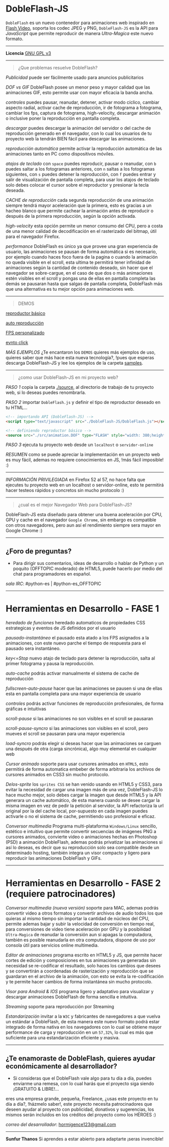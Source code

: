 
DobleFlash-JS
=============

`DobleFlash` es un nuevo contenedor para animaciones web inspirado en [Flash Video](https://es.wikipedia.org/wiki/Flash_Video), soporta los codec JPEG y PNG, `DobleFlash-JS` es la API para *JavaScript* que permite reproducir de manera *Ultra-Magica* este nuevo formato.

---

**Licencia** [GNU GPL v3](http://www.gnu.org/licenses)

---

> ¿Que problemas resuelve DobleFlash?

*Publicidad* puede ser fácilmente usado para anuncios publicitarios

*DOF vs GIF* DobleFlash posee un menor peso y mayor calidad que las animaciones GIF, esto permite usar con mayor eficacia la banda ancha.

*controles* puedes pausar, reanudar, detener, activar modo cíclico, cambiar aspecto radial, activar cache de reproducción, ir de fotograma a fotograma, cambiar los fps, captura de fotograma, high-velocity, descargar animación o inclusive poner la reproducción en pantalla completa.

*descargar* puedes descargar la animación del servidor o del cache de reproducción generado en el navegador, con lo cual los usuarios de tu proyecto web la tendrán BIEN fácil para descargar las animaciones.

*reproducción automática* permite activar la reproducción automática de las animaciones tanto en PC como dispositivos móviles.

*atajos de teclado* con `space` puedes reproducir, pausar o reanudar, con `b` puedes saltar a los fotogramas anteriores, con `n` saltas a los fotogramas siguientes, con `s` puedes detener la reproducción, con `f` puedes entrar y salir de visualización de pantalla completa, para usar los atajos de teclado solo debes colocar el cursor sobre el reproductor y presionar la tecla deseada.

*CACHE de reproducción* cada segunda reproducción de una animación siempre tendrá mayor aceleración que la primera, esto es gracias a un hacheo blanco que permite cachear la animación antes de reproducir o después de la primera reproducción, según la opción activada.

*high-velocity* esta opción permite un menor consumo del CPU, pero a costa de una menor calidad de decodificación en el rasterizado del bitmap, útil para el navegador Firefox.

*performance* DobleFlash es único ya que provee una gran experiencia de usuario, las animaciones se pausan de forma automática si es necesario, por ejemplo cuando haces foco fuera de la pagina o cuando la animación no queda visible en el scroll, esta ultima te permitirá tener infinidad de animaciones según la cantidad de contenido deseado, sin hacer que el navegador se sobre-cargue, en el caso de que dos o más animaciones estén visibles en el scroll y pongas una de ellas en pantalla completa las demás se pausaran hasta que salgas de pantalla completa, DobleFlash más que una alternativa es tu mejor opción para animaciones web.

---

> DEMOS

[reproductor básico](https://sunfurthanos.github.io/servidor-demos/samples/1.%20basic.html)

[auto reproducción](https://sunfurthanos.github.io/servidor-demos/samples/2.%20auto-play.html)

[FPS personalizado](https://sunfurthanos.github.io/servidor-demos/samples/3.%20custom%20FPS.html)

[evnto click](https://sunfurthanos.github.io/servidor-demos/samples/4.%20event%20click.html)

*MÁS EJEMPLOS* ¿Te encantaron los `DEMOS` quieres más ejemplos de uso, quieres saber que más hace esta nueva tecnología?, !pues que esperas descarga DobleFlash-JS y lee los ejemplos de la carpeta [samples](samples).

---

> ¿como usar DobleFlash-JS en mi proyecto web?

*PASO 1* copia la carpeta [./source](source), al directorio de trabajo de tu proyecto web, si lo deseas puedes renombrarla.

*PASO 2* importar `DobleFlash.js` y definir el tipo de reproductor deseado en tu HTML...

```html
<!-- importando API (DobleFlash-JS) -->
<script type="text/javascript" src="./DobleFlash-JS/DobleFlash.js"></script>

<!-- definiendo reproductor básico -->
<source src="./src/animation.DOF" type="FLASH" style="width: 380;height: 200">
```

*PASO 3* ejecuta tu proyecto web desde un `localhost` o `servidor-online`

*RESUMEN* como se puede apreciar la implementación en un proyecto web es muy fácil, ademas no requiere conocimientos en JS, !más fácil imposible! :)

---

*INFORMACIÓN PRIVILEGIADA* en Firefox 52 al 57, no hace falta que ejecutes tu proyecto web en un localhost o servidor-online, esto te permitirá hacer testeos rápidos y concretos sin mucho protocolo :)

---

> ¿cual es el mejor Navegador Web para DobleFlash-JS?

DobleFlash-JS esta diseñado para obtener una buena aceleración por CPU, GPU y cache en el navegador `Google Chrome`, sin embargo es compatible con otros navegadores, pero aun así el rendimiento siempre sera mayor en Google Chrome :)

---

## ¿Foro de preguntas?

- Para dirigir sus comentarios, ideas de desarrollo o hablar de Python y un poquito (OFFTOPIC moderado) de HTML5, puede hacerlo por medio del chat para programadores en español.

*sala IRC*: #python-es | #python-es_OFFTOPIC

---

# Herramientas en Desarrollo - **FASE 1**

*heredado de funciones* heredado automaticos de propiedades CSS estrategicas y eventos de JS definidos por el usuario

*pausado-instantáneo* el pausado esta atado a los FPS asignados a la animaciones, con este nuevo parche el tiempo de respuesta para el pausado sera instantáneo.

*key<=Stop* nuevo atajo de teclado para detener la reproducción, salta al primer fotograma y pausa la reproducción.

*auto-cache* podrás activar manualmente el sistema de cache de reproducción

*fullscreen-auto-pause* hacer que las animaciones se pausen si una de ellas esta en pantalla completa para una mayor experiencia de usuario

*controles* podrás activar funciones de reproducción profesionales, de forma gráficas e intuitivas

*scroll-pause* si las animaciones no son visibles en el scroll se pausaran

*scroll-pause-syncro* si las animaciones son visibles en el scroll, pero mueves el scroll se pausaran para una mayor experiencia

*load-syncro* podrás elegir si deseas hacer que las animaciones se carguen una después de otra (carga sincrónica), algo muy elemental en cualquier web

*Cursor animado* soporte para usar cursores animados en `HTML5`, esto permitirá de forma automatica embeber de forma arbitraria los archivos de cursores animados en CSS3 sin mucho protocolo.

*Delos-sprite* los `sprites CSS` se han venido usando en HTML5 y CSS3, para evitar la necesidad de cargar una imagen más de una vez, DobleFlash-JS lo hace mucho mejor, solo debes cargar la imagen que desde HTML5 y la API generara un cache automático, de esta manera cuando se desee cargar la misma imagen en vez de pedir la petición al servidor, la API refactoriza la url original por la del cache local, por-supuesto en cada imagen puedes activarle o no el sistema de cache, permitiendo uso profesional e eficaz.

*Conversor multimedia* Programa multi-plataforma `Windows/Linux` sencillo, estético e intuitivo que permite convertir secuencias de imágenes PNG a cursores animados, convierte video o animaciones hechas en Photoshop (PSD) a animación DobleFlash, ademas podrás privatizar las animaciones si así lo deseas, es decir que su reproducción solo sea compatible desde un determinado hosting, también integra un visor compacto y ligero para reproducir las animaciones DobleFlash y GIFs.

---

# Herramientas en Desarrollo - **FASE 2 (requiere patrocinadores)**

*Conversor multimedia (nueva versión)* soporte para MAC, ademas podrás convertir video a otros formatos y convertir archivos de audio todos los que quieras al mismo tiempo sin importar la cantidad de núcleos del CPU, permite ademas bajar y subir la velocidad de conversión en tiempo real, para conversiones de video tiene aceleración por GPU y la posibilidad `Ultra-Magica` de reanudar la conversión aun si apagas la computadora, también es posible reanudarla en otra computadora, dispone de uso por consola útil para servicios online multimedia.

*Editor de animaciones* programa escrito en HTML5 y JS, que permite hacer cortes de edición y composiciones en tus animaciones ya generadas sin necesidad se re-codificar el resultado, solo haces los cambios que desees y se convertirán a coordenadas de rasterización y reproducción que se guardaran en el archivo de la animación, con esto se evita la re-codificación y te permite hacer cambios de forma instantánea sin mucho protocolo.

*Visor para Android & IOS* programa ligero y adaptativo para visualizar y descargar animaciones DobleFlash de forma sencilla e intuitiva.

*Streaming* soporte para reproducción por Streaming

*Estandarización* invitar a la `W3C` y fabricantes de navegadores a que vuelva un estándar a DobleFlash, de esta manera este nuevo formato podrá estar integrado de forma nativa en los navegadores con lo cual se obtiene mayor performance de carga y reproducción en un `57,32%`, lo cual es más que suficiente para una estandarización eficiente y masiva.

---

## ¿Te enamoraste de DobleFlash, quieres ayudar económicamente al desarrollador?

- Si consideras que el DobleFlash vale algo para tu día a día, puedes enviarme una remesa,
con lo cual harás que el proyecto siga siendo ¡GRATUITO & LIBRE!...

eres una empresa grande, pequeña, Freelance, ¿usas este proyecto en tu día a día?, !házmelo saber!, este proyecto necesita patrocinadores que deseen ayudar al proyecto con publicidad, donativos y sugerencias, los mismos serán incluidos en los créditos del proyecto como los HÉROES :)

*correo del desarrollador*: hormigence123@gmail.com

---

**Sunfur Thanos** Si aprendes a estar abierto para adaptarte ¡seras invencible!
